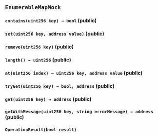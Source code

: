 ## `EnumerableMapMock`






### `contains(uint256 key) → bool` (public)





### `set(uint256 key, address value)` (public)





### `remove(uint256 key)` (public)





### `length() → uint256` (public)





### `at(uint256 index) → uint256 key, address value` (public)





### `tryGet(uint256 key) → bool, address` (public)





### `get(uint256 key) → address` (public)





### `getWithMessage(uint256 key, string errorMessage) → address` (public)






### `OperationResult(bool result)`








